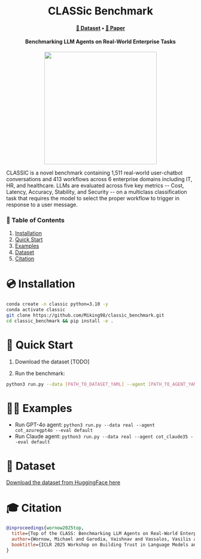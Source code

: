 <div align="center">
  <h1>CLASSic Benchmark</h1>
  <h4>
    <a href="https://huggingface.co/datasets/Miking98/classic_benchmark">🤗 Dataset</a> • <a href="#">📝 Paper</a>
  </h4>
  <h4>Benchmarking LLM Agents on Real-World Enterprise Tasks</h4>
  <img src="https://github.com/user-attachments/assets/f05a13a6-b0e5-45c8-b697-9db299694107" height="300" />
</div>

CLASSIC is a novel benchmark containing 1,511 real-world user-chatbot conversations and 413 workflows across 6 enterprise domains including IT, HR, and healthcare. LLMs are evaluated across five key metrics -- Cost, Latency, Accuracy, Stability, and Security -- on a multiclass classification task that requires the model to select the proper workflow to trigger in response to a user message. 


### 📖 Table of Contents
1. [Installation](#installation)
1. [Quick Start](#quick_start)
1. [Examples](#examples)
1. [Dataset](#dataset)
1. [Citation](#citation)

<a name="installation"/>

# 💿 Installation

```bash
conda create -n classic python=3.10 -y
conda activate classic
git clone https://github.com/Miking98/classic_benchmark.git
cd classic_benchmark && pip install -e .
```

<a name="quick_start"/>

# 🚀 Quick Start

1. Download the dataset [TODO]

2. Run the benchmark:

```bash
python3 run.py --data [PATH_TO_DATASET_YAML] --agent [PATH_TO_AGENT_YAML]
```

<a name="examples"/>

# 👨‍💻 Examples

* Run GPT-4o agent: `python3 run.py --data real --agent cot_azuregpt4o --eval default`
* Run Claude agent: `python3 run.py --data real --agent cot_claude35 --eval default`

<a name="dataset"/>

# 🤗 Dataset

[Download the dataset from HuggingFace here](https://huggingface.co/datasets/Miking98/classic_benchmark)


<a name="citation"/>

# 🎓 Citation

```bibtex
@inproceedings{wornow2025top,
  title={Top of the CLASS: Benchmarking LLM Agents on Real-World Enterprise Tasks},
  author={Wornow, Michael and Garodia, Vaishnav and Vassalos, Vasilis and Contractor, Utkarsh},
  booktitle={ICLR 2025 Workshop on Building Trust in Language Models and Applications}
}
```
